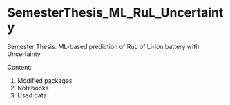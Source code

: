 # SemesterThesis_ML_RuL_Uncertainty
Semester Thesis: ML-based prediction of RuL of Li-ion battery with Uncertainty

Content: 
1. Modified packages
2. Notebooks
3. Used data
